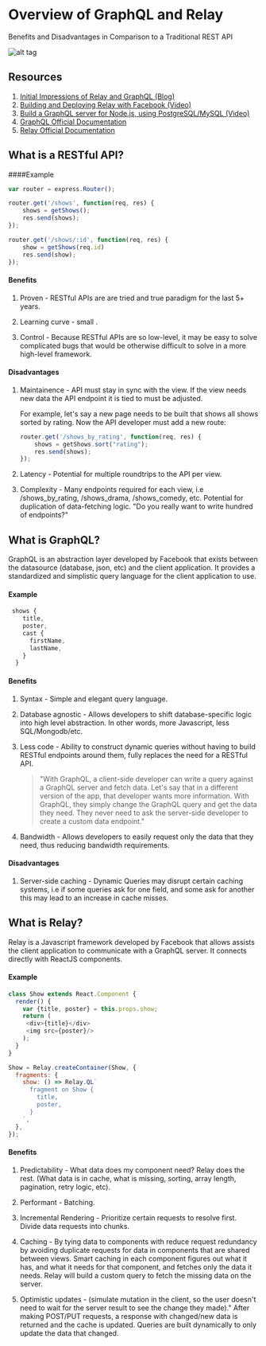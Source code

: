 # Overview of GraphQL and Relay
Benefits and Disadvantages in Comparison to a Traditional REST API  



![alt tag](https://raw.githubusercontent.com/everythingspirals/react-relay/docs/master/diagram2.jpg)



## Resources

1.  [Initial Impressions of Relay and GraphQL (Blog)](https://kadira.io/blog/graphql/initial-impression-on-relay-and-graphql)
2. [Building and Deploying Relay with Facebook (Video)](https://www.youtube.com/watch?v=Pxdgu2XIAAg)
3. [Build a GraphQL server for Node.js, using PostgreSQL/MySQL (Video)](https://www.youtube.com/watch?v=DNPVqK_woRQ)
4. [GraphQL Official Documentation](http://graphql.org/docs/getting-started/)
5. [Relay Official Documentation](https://facebook.github.io/relay/)

## What is a RESTful API?

####Example

```javascript
var router = express.Router();             

router.get('/shows', function(req, res) {
    shows = getShows();
    res.send(shows);
});

router.get('/shows/:id', function(req, res) {
    show = getShows(req.id)
    res.send(show);
});
```
#### Benefits

1. Proven - RESTful APIs are are tried and true paradigm for the last 5+ years.

2. Learning curve - small .

3. Control - Because RESTful APIs are so low-level, it may be easy to solve complicated bugs that would
	be otherwise difficult to solve in a more high-level framework.

#### Disadvantages

1. Maintainence - API must stay in sync with the view. If the view needs new data the API endpoint
it is tied to must be adjusted.

	For example, let's say a new page needs to be built that shows all shows sorted by rating.
	Now the API developer must add a new route:

	```javascript
	router.get('/shows_by_rating', function(req, res) {
	    shows = getShows.sort("rating");
	    res.send(shows);
	});
	```

2. Latency - Potential for multiple roundtrips to the API per view.

3. Complexity - Many endpoints required for each view, i.e /shows_by_rating, /shows_drama,
/shows_comedy, etc. Potential for duplication of data-fetching logic.
"Do you really want to write hundred of endpoints?"

## What is GraphQL?
GraphQL is an abstraction layer developed by Facebook that exists between the datasource (database, json, etc) and the client application. It provides a standardized and simplistic query language for the client application to use.

#### Example
```javascript
 shows {
    title,
    poster,
    cast {
      firstName,
      lastName,
    }
  }
```

#### Benefits

1. Syntax - Simple and elegant query language.

2. Database agnostic - Allows developers to shift database-specific logic into high level abstraction. In other words, more Javascript, less SQL/Mongodb/etc.

3. Less code - Ability to construct dynamic queries without having to build RESTful endpoints around them, fully replaces the need for a RESTful API.
	>"With GraphQL, a client-side developer can write a query against a GraphQL server and fetch data. Let's say that in a different version of the app, that developer wants more information. With GraphQL, they simply change the GraphQL query and get the data they need. They never need to ask the server-side developer to create a custom data endpoint."
4. Bandwidth - Allows developers to easily request only the data that they need, thus reducing bandwidth requirements.

#### Disadvantages

1. Server-side caching - Dynamic Queries may disrupt certain caching systems, i.e if some queries ask for one field, and some ask for another this may lead to an increase in cache misses.


## What is Relay?

Relay is a Javascript framework developed by Facebook that allows assists the client application to communicate with a GraphQL server. It connects directly with ReactJS components.

#### Example
```Javascript
class Show extends React.Component {
  render() {
    var {title, poster} = this.props.show;
    return (
     <div>{title}</div>
     <img src={poster}/>
    );
  }
}

Show = Relay.createContainer(Show, {
  fragments: {
    show: () => Relay.QL`
      fragment on Show {
        title,
        poster,
      }
    `,
  },
});
```

#### Benefits

1. Predictability - What data does my component need? Relay does the rest. (What data is in cache, what is missing, sorting, array length, pagination, retry logic, etc).

2. Performant - Batching.

3. Incremental Rendering - Prioritize certain requests to resolve first. Divide data requests into chunks.

4. Caching - By tying data to components with reduce request redundancy by avoiding duplicate requests for data
in components that are shared between views. Smart caching in each component figures out what it has, and what it needs for that component, and fetches only the data it needs. Relay will build a custom query to fetch the missing data on the server.

5. Optimistic updates - (simulate mutation in the client, so the user doesn't need to wait for the server result to see the change they made)." After making POST/PUT requests, a response with changed/new data is returned and the cache is updated. Queries are built dynamically to only update the data that changed.
